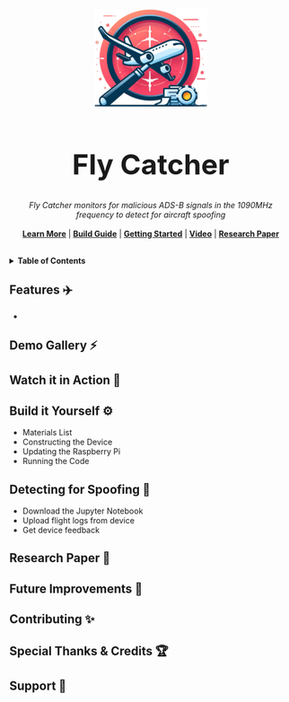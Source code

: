 <p align="center">
  <img width="200" src="https://github.com/ANG13T/fly-catcher/blob/main/assets/logo.png" alt="Fly Catcher logo" />
</p>
<h1 align="center" style="font-size:50px !important;">Fly Catcher</h1>
<p align="center">
  <i>Fly Catcher monitors for malicious ADS-B signals in the 1090MHz frequency to detect for aircraft spoofing</i>
   <br/><br/>
  <b><a href="./docs/showcase.md">Learn More</a></b> | <b><a href="https://demo.dashy.to">Build Guide</a></b> | <b><a href="./docs/quick-start.md">Getting Started</a></b> | <b><a href="https://dashy.to/docs">Video</a></b> | <b><a href="https://github.com/Lissy93/dashy">Research Paper</a></b>
  <br/><br/>
</p>

<details>
  <summary><b>Table of Contents</b></summary>
  <p>
  
- **Getting Started**
  - [✈️ Features](#features-)
  - [⚡ Demo Gallery](#demo-)
  - [⚙️ Build it Yourself](#configuring-)
  - [🚀 Getting Started](#configuring-)
  - [🔎 Detecting for Spoofing](#configuring-)
- **Learning More**
  - [🎥 Watch it in Action](#theming-)
  - [🔬 Read the Research Paper](#icons-)
  - [📄 Read the Article](#icons-)
- **Community**
  - [✨ Contributing](#system-requirements-)
  - [🏆 Special Thanks & Credits](#credits-)
  - [💜 Support](#supporting-dashy-)
  - [📜 License](#license-)
    
  </p>
</details>

## Features ✈️
- 

## Demo Gallery ⚡️

## Watch it in Action 🎥

## Build it Yourself ⚙️
- Materials List
- Constructing the Device
- Updating the Raspberry Pi
- Running the Code

## Detecting for Spoofing 🔎
- Download the Jupyter Notebook
- Upload flight logs from device
- Get device feedback

## Research Paper 🔬

## Future Improvements 🚀

## Contributing ✨

## Special Thanks & Credits 🏆

## Support 💜
